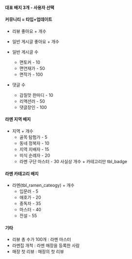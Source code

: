 #### 대표 배지 3개 - 사용자 선택

#### 커뮤니티 = 타입+업데이트
- 리뷰 좋아요 + 개수
- 일반 게시글 좋아요 + 개수

- 일반 게시글 수
	- 면토커 - 10
	- 면연재가 - 50
	- 면작가 - 100
- 댓글 수
	- 감칠맛 한마디 - 10
	- 리액션러 - 50
	- 댓글장인 - 100

#### 라멘 지역 배지
- 지역 + 개수
	- 골목 탐험가 - 5
	- 동네 정복자 - 10
	- 지역 지배자 - 15
	- 미식 순례자 - 20
	- 라멘 구단 마스터 - 30
사실상 개수 + 카테고리만 tbl_badge
#### 라멘 카테고리 배지
- 라멘(tbl_ramen_cateogy) + 개수
	- 입문러 - 5
	- 애호가 - 20
	- 중독자 - 35
	- 마스터 - 40
	- 전설 - 55

#### 기타
- 리뷰 총 수가 100개 : 라멘 마스터
- 라멘집 개척 : 라멘 매장을 등록한 사람
- 매장 첫 리뷰 : 매장의 첫 리뷰